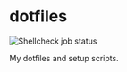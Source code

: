 # dotfiles
![Shellcheck job status](https://github.com/louib/dotfiles/workflows/shellcheck/badge.svg)

My dotfiles and setup scripts.
